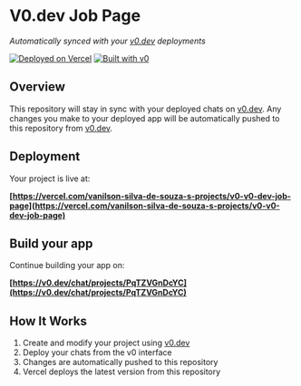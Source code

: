 # V0.dev Job Page

*Automatically synced with your [v0.dev](https://v0.dev) deployments*

[![Deployed on Vercel](https://img.shields.io/badge/Deployed%20on-Vercel-black?style=for-the-badge&logo=vercel)](https://vercel.com/vanilson-silva-de-souza-s-projects/v0-v0-dev-job-page)
[![Built with v0](https://img.shields.io/badge/Built%20with-v0.dev-black?style=for-the-badge)](https://v0.dev/chat/projects/PqTZVGnDcYC)

## Overview

This repository will stay in sync with your deployed chats on [v0.dev](https://v0.dev).
Any changes you make to your deployed app will be automatically pushed to this repository from [v0.dev](https://v0.dev).

## Deployment

Your project is live at:

**[https://vercel.com/vanilson-silva-de-souza-s-projects/v0-v0-dev-job-page](https://vercel.com/vanilson-silva-de-souza-s-projects/v0-v0-dev-job-page)**

## Build your app

Continue building your app on:

**[https://v0.dev/chat/projects/PqTZVGnDcYC](https://v0.dev/chat/projects/PqTZVGnDcYC)**

## How It Works

1. Create and modify your project using [v0.dev](https://v0.dev)
2. Deploy your chats from the v0 interface
3. Changes are automatically pushed to this repository
4. Vercel deploys the latest version from this repository
